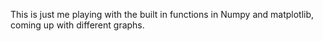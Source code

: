 This is just me playing with the built in functions in Numpy and matplotlib, coming up with different graphs.